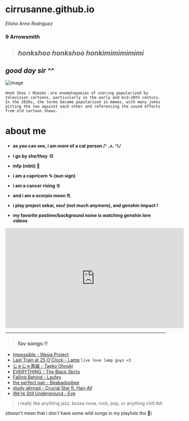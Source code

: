 # cirrusanne.github.io
*Elisha Anne Rodriguez*
### **9 Arrowsmith**
> ## *honkshoo honkshoo honkimimimimimi*

*good day sir ^^*
---
![image](https://external-preview.redd.it/nq-QgCQANY2WLPh6s3-rrWGwipp71ajbZ0HpjpHkOqo.png?format=pjpg&auto=webp&s=3b394cd47a51f23e35a6eee090f91d089eb02d4b)

`Honk Shoo / Mimimi`
: `are onomatopoeias of snoring popularized by television cartoons, particularly in the early and mid-20th century. In the 2020s, the terms became popularized in memes, with many jokes pitting the two against each other and referencing the sound effects from old cartoon shows.`


# **about me**
- **as you can see, i am more of a cat person /ᐠ .⋏. ᐟ\ﾉ**

- **i go by she/they :D**

- **infp (mbti) 🌼**

- **i am a capricorn ♑ (sun sign)**

- **i am a cancer rising ♋**

- **and i am a scorpio moon ♏**

- **i play project sekai, osu! (not much anymore), and genshin impact !**

- **my favorite pastime/background noise is watching genshin lore videos**

<iframe width="560" height="315" src="https://www.youtube.com/embed/r8e6xqxL0h4" title="YouTube video player" frameborder="0" allow="accelerometer; autoplay; clipboard-write; encrypted-media; gyroscope; picture-in-picture; web-share" allowfullscreen></iframe>

---
> ### **fav songs !!**
- [impossible - Wasia Project](https://www.youtube.com/watch?v=9o94oEX3od8)
- [Last Train at 25 O'Clock - Lamp](https://www.youtube.com/watch?v=yDOx_Duc498)
`live love lamp guys <3`
- [じゃじゃ馬娘 - Taeko Ohnuki](https://youtu.be/3rHObjo2Bu4?list=PLP1lC0FnuI0KTPg1PB1yXaRRt6NhkVRZE)
- [EVERYTHING - The Black Skirts](https://www.youtube.com/watch?v=ITnT4L988G0)
- [Falling Behind - Laufey](https://youtu.be/Ej8RhiSv2-4)
- [the perfect pair - Beabadoobee](https://www.youtube.com/watch?v=HwtEBQiuX-c)
- [study abroad - Crucial Star ft. Han-All](https://youtu.be/IEFcJXRd6Ek)
- [We're Still Underground - Eve](https://www.youtube.com/watch?v=nBteO-bU78Y)

> i really like anything jazz, bossa nova, rock, pop, or anything chill tbh

(doesn't mean that i don't have some wild songs in my playlists tho 👀)

